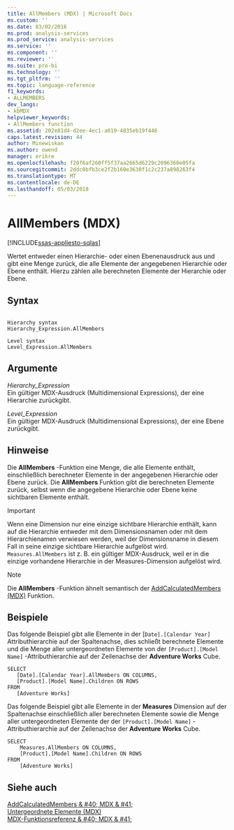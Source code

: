 ```yaml
---
title: AllMembers (MDX) | Microsoft Docs
ms.custom: ''
ms.date: 03/02/2016
ms.prod: analysis-services
ms.prod_service: analysis-services
ms.service: ''
ms.component: ''
ms.reviewer: ''
ms.suite: pro-bi
ms.technology: ''
ms.tgt_pltfrm: ''
ms.topic: language-reference
f1_keywords:
- ALLMEMBERS
dev_langs:
- kbMDX
helpviewer_keywords:
- AllMembers function
ms.assetid: 202e81d4-d2ee-4ec1-a019-4835eb19f446
caps.latest.revision: 44
author: Minewiskan
ms.author: owend
manager: erikre
ms.openlocfilehash: f20f6af260ff5f37aa2665d6229c2096360e05fa
ms.sourcegitcommit: 2ddc0bfb3ce2f2b160e3638f1c2c237a898263f4
ms.translationtype: MT
ms.contentlocale: de-DE
ms.lasthandoff: 05/03/2018
---
```

# <a name="allmembers-mdx"></a>AllMembers (MDX)
[!INCLUDE[ssas-appliesto-sqlas](../includes/ssas-appliesto-sqlas.md)]

  Wertet entweder einen Hierarchie- oder einen Ebenenausdruck aus und gibt eine Menge zurück, die alle Elemente der angegebenen Hierarchie oder Ebene enthält. Hierzu zählen alle berechneten Elemente der Hierarchie oder Ebene.  
  
## <a name="syntax"></a>Syntax  
  
```  
  
Hierarchy syntax  
Hierarchy_Expression.AllMembers  
  
Level syntax  
Level_Expression.AllMembers  
```  
  
## <a name="arguments"></a>Argumente  
 *Hierarchy_Expression*  
 Ein gültiger MDX-Ausdruck (Multidimensional Expressions), der eine Hierarchie zurückgibt.  
  
 *Level_Expression*  
 Ein gültiger MDX-Ausdruck (Multidimensional Expressions), der eine Ebene zurückgibt.  
  
## <a name="remarks"></a>Hinweise  
 Die **AllMembers** -Funktion eine Menge, die alle Elemente enthält, einschließlich berechneter Elemente in der angegebenen Hierarchie oder Ebene zurück. Die **AllMembers** Funktion gibt die berechneten Elemente zurück, selbst wenn die angegebene Hierarchie oder Ebene keine sichtbaren Elemente enthält.  
  
> [!IMPORTANT]  
>  Wenn eine Dimension nur eine einzige sichtbare Hierarchie enthält, kann auf die Hierarchie entweder mit dem Dimensionsnamen oder mit dem Hierarchienamen verwiesen werden, weil der Dimensionsname in diesem Fall in seine einzige sichtbare Hierarchie aufgelöst wird. `Measures.AllMembers` ist z. B. ein gültiger MDX-Ausdruck, weil er in die einzige vorhandene Hierarchie in der Measures-Dimension aufgelöst wird.  
  
> [!NOTE]  
>  Die **AllMembers** -Funktion ähnelt semantisch der [AddCalculatedMembers (MDX)](../mdx/addcalculatedmembers-mdx.md) Funktion.  
  
## <a name="examples"></a>Beispiele  
 Das folgende Beispiel gibt alle Elemente in der [`Date].[Calendar Year]` Attributhierarchie auf der Spaltenachse, dies schließt berechnete Elemente und die Menge aller untergeordneten Elemente von der `[Product].[Model Name]` -Attributhierarchie auf der Zeilenachse der **Adventure Works** Cube.  
  
```  
SELECT  
   [Date].[Calendar Year].AllMembers ON COLUMNS,  
   [Product].[Model Name].Children ON ROWS  
FROM  
   [Adventure Works]  
```  
  
 Das folgende Beispiel gibt alle Elemente in der **Measures** Dimension auf der Spaltenachse einschließlich aller berechneten Elemente sowie die Menge aller untergeordneten Elemente der der `[Product].[Model Name]` -Attributhierarchie auf der Zeilenachse der **Adventure Works** Cube.  
  
```  
SELECT  
    Measures.AllMembers ON COLUMNS,  
    [Product].[Model Name].Children ON ROWS  
FROM  
    [Adventure Works]  
```  
  
## <a name="see-also"></a>Siehe auch  
 [AddCalculatedMembers & #40; MDX & #41;](../mdx/addcalculatedmembers-mdx.md)   
 [Untergeordnete Elemente &#40;MDX&#41;](../mdx/children-mdx.md)   
 [MDX-Funktionsreferenz & #40; MDX & #41;](../mdx/mdx-function-reference-mdx.md)  
  
  
